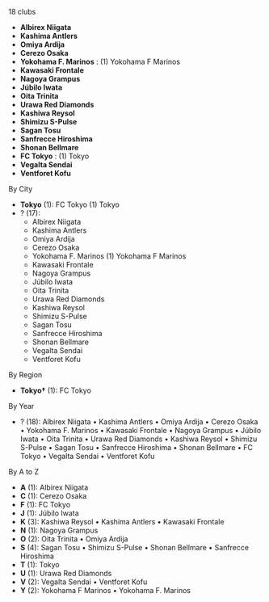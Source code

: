 18 clubs

- **Albirex Niigata**
- **Kashima Antlers**
- **Omiya Ardija**
- **Cerezo Osaka**
- **Yokohama F. Marinos** : (1) Yokohama F Marinos
- **Kawasaki Frontale**
- **Nagoya Grampus**
- **Júbilo Iwata**
- **Oita Trinita**
- **Urawa Red Diamonds**
- **Kashiwa Reysol**
- **Shimizu S-Pulse**
- **Sagan Tosu**
- **Sanfrecce Hiroshima**
- **Shonan Bellmare**
- **FC Tokyo** : (1) Tokyo
- **Vegalta Sendai**
- **Ventforet Kofu**




By City

- **Tokyo** (1): FC Tokyo  (1) Tokyo
- ? (17): 
  - Albirex Niigata 
  - Kashima Antlers 
  - Omiya Ardija 
  - Cerezo Osaka 
  - Yokohama F. Marinos  (1) Yokohama F Marinos
  - Kawasaki Frontale 
  - Nagoya Grampus 
  - Júbilo Iwata 
  - Oita Trinita 
  - Urawa Red Diamonds 
  - Kashiwa Reysol 
  - Shimizu S-Pulse 
  - Sagan Tosu 
  - Sanfrecce Hiroshima 
  - Shonan Bellmare 
  - Vegalta Sendai 
  - Ventforet Kofu 




By Region

- **Tokyo†** (1):   FC Tokyo




By Year

- ? (18):   Albirex Niigata • Kashima Antlers • Omiya Ardija • Cerezo Osaka • Yokohama F. Marinos • Kawasaki Frontale • Nagoya Grampus • Júbilo Iwata • Oita Trinita • Urawa Red Diamonds • Kashiwa Reysol • Shimizu S-Pulse • Sagan Tosu • Sanfrecce Hiroshima • Shonan Bellmare • FC Tokyo • Vegalta Sendai • Ventforet Kofu






By A to Z

- **A** (1): Albirex Niigata
- **C** (1): Cerezo Osaka
- **F** (1): FC Tokyo
- **J** (1): Júbilo Iwata
- **K** (3): Kashiwa Reysol • Kashima Antlers • Kawasaki Frontale
- **N** (1): Nagoya Grampus
- **O** (2): Oita Trinita • Omiya Ardija
- **S** (4): Sagan Tosu • Shimizu S-Pulse • Shonan Bellmare • Sanfrecce Hiroshima
- **T** (1): Tokyo
- **U** (1): Urawa Red Diamonds
- **V** (2): Vegalta Sendai • Ventforet Kofu
- **Y** (2): Yokohama F Marinos • Yokohama F. Marinos





